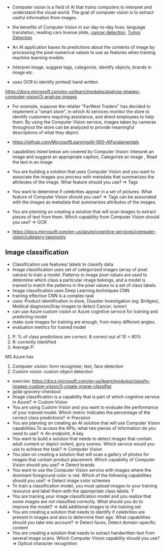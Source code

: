 - Computer vision is a field of  AI that trains computers to interpret and understand the visual world.
The goal of computer vision is to extract useful information from images.
- the benefits of Computer Vision in our day-to-day lives: language translation, 
reading cars license plate, [cancer detection](https://www.researchgate.net/publication/332778132_Application_of_Computer_Vision_and_Deep_Learning_in_Breast_Cancer_Assisted_Diagnosis), [Tumor Detection](https://viso.ai/deep-learning/mask-r-cnn/)

- An AI application bases its predictions about the contents of image by processing the pixel numerical values to use as features when training machine learning models.

- Interpret image, suggest tags, categorize, identify objects, brands in image etc.
- uses OCR to identify printed/ hand written 


https://docs.microsoft.com/en-us/learn/modules/analyze-images-computer-vision/3-analyze-images
- For example, suppose the retailer "FarWest Traders" has decided to implement a "smart store", in which AI services monitor the store to identify customers 
requiring assistance, and direct employees to help them. By using the Computer Vision service, images taken by cameras throughout the store can be analyzed 
to provide meaningful descriptions of what they depict.
- https://github.com/MicrosoftLearning/AI-900-AIFundamentals

- capabilities listed below are covered by Computer Vision: Interpret an image and suggest an appropriate caption, Categorize an image , Read the text in an image
- You are building a solution that uses Computer Vision and you want to associate the images you process with metadata that summarizes the attributes of the image. 
What feature should you use? => Tags
- You want to determine if celebrities appear in a set of pictures. What feature of Computer Vision should you use? => Tags can be associated with the images as metadata 
that summarizes attributes of the images.
- You are planning on creating a solution that will scan images to extract pieces of text from them. 
Which capability from Computer Vision should you use? => OCR
- https://docs.microsoft.com/en-us/azure/cognitive-services/computer-vision/category-taxonomy


Image classification
----------------------
- Classification use features/ labels to classify data.
- Image classification uses set of categorized images (array of pixel values) to train a model. 
Patterns in image pixel values are used to determine which class a particular image belongs, and 
a model is trained to match the patterns in the pixel values to a set of class labels.
- Image classification uses Deep Learning techniques CNN
- training effective CNN is a complex task 
- uses: Product identification in store, Disaster Investigation (eg. Bridges), Medical diagnosis(Xray images to detect Cancer, tumor)
- can use Azure custom vision or Azure cognitive service for training and predicting model
- make sure images for training are enough, from many different angles.
- evaluation metrics for trained model
1) P: % of class predictions are correct. 8 correct out of 10 = 80%
2) R: correctly identified 
3) Average P: 

MS Azure has
1) Computer visiion: form recogniser, text, face detection
2) Custom vision: custom object detection

- exercise: https://docs.microsoft.com/en-us/learn/modules/classify-images-custom-vision/3-create-image-classifier
- golai-grocery-checkout
- Image classification is a capability that is part of which cognitive service in Azure? => Custom Vision 
- You are using Custom Vision and you want to evaluate the performance of your trained model. Which metric indicates the percentage of the correct class predictions? => Precision
- You are planning on creating an AI solution that will use Computer Vision capabilities.To access the APIs, what two pieces of information do you need to use? => An endpoint, A key
- You want to build a solution that needs to detect images that contain adult content or depict violent, gory scenes. Which service would you use to achieve the task? => Computer Vision
- You plan on creating a solution that will scan a gallery of photos for images that contain product placement. Which capability of Computer Vision should you use? => Detect brands
- You want to use the Computer Vision service with images where the dominant foreground color is red. Which of the following capabilities should you use? => Detect image color schemes
- To train a classification model, you must upload images to your training resource and label them with the appropriate class labels. Y
- You are training your image classification model and you realize that some images are not classified correctly. What should you do to improve the model? => Add additional images to the training set
- You are creating a solution that needs to identify if celebrities are present in images and also to determine their age. What capabilities should you take into account? => Detect faces, Detect domain-specific content 
- You are creating a solution that needs to extract handwritten text from several image scans. Which Computer Vision capability should you use? => Optical character recognition
